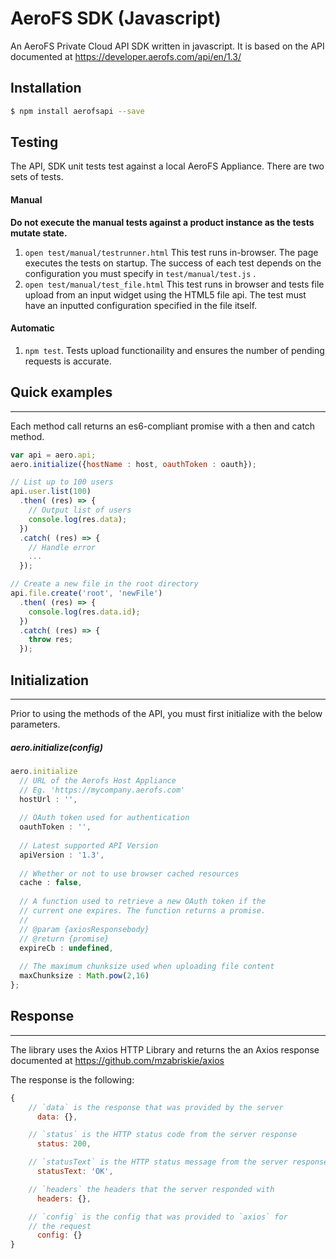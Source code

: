 # AeroFS SDK (Javascript)

An AeroFS Private Cloud API SDK written in javascript. It is based on the API
documented at https://developer.aerofs.com/api/en/1.3/

## Installation
```sh
$ npm install aerofsapi --save
```

## Testing

The API, SDK unit tests test against a local AeroFS Appliance. There are two
sets of tests.



#### Manual
**Do not execute the manual tests against a product instance as the tests mutate
state.**
1. `open test/manual/testrunner.html`
  This test runs in-browser. The page executes the tests on startup.
  The success of each test depends on the configuration you must specify in
  `test/manual/test.js` .
2. `open test/manual/test_file.html`
  This test runs in browser and tests file upload from an input widget using the
  HTML5 file api. The test must have an inputted configuration specified in the file itself. 

#### Automatic
1. `npm test`. Tests upload functionaility and ensures the number of pending requests is accurate. 

## Quick examples
--------------
Each method call returns an es6-compliant promise with a then and catch method.

```js
var api = aero.api;
aero.initialize({hostName : host, oauthToken : oauth});

// List up to 100 users
api.user.list(100)
  .then( (res) => {
    // Output list of users
    console.log(res.data);
  })
  .catch( (res) => {
    // Handle error
    ...
  });

// Create a new file in the root directory
api.file.create('root', 'newFile')
  .then( (res) => {
    console.log(res.data.id);
  })
  .catch( (res) => {
    throw res;
  });
```

## Initialization
-------------

Prior to using the methods of the API, you must first initialize with the below
parameters.

##### aero.initialize(config)

```js
aero.initialize
  // URL of the Aerofs Host Appliance
  // Eg. 'https://mycompany.aerofs.com'
  hostUrl : '',
  
  // OAuth token used for authentication
  oauthToken : '',
  
  // Latest supported API Version
  apiVersion : '1.3',
  
  // Whether or not to use browser cached resources
  cache : false,
  
  // A function used to retrieve a new OAuth token if the
  // current one expires. The function returns a promise.
  //
  // @param {axiosResponsebody}
  // @return {promise} 
  expireCb : undefined,
  
  // The maximum chunksize used when uploading file content
  maxChunksize : Math.pow(2,16)
};
```

## Response
-------------

The library uses the Axios HTTP Library and returns the an Axios response
documented at https://github.com/mzabriskie/axios

The response is the following:
```js
{
    // `data` is the response that was provided by the server
      data: {},

    // `status` is the HTTP status code from the server response
      status: 200,

    // `statusText` is the HTTP status message from the server response
      statusText: 'OK',

    // `headers` the headers that the server responded with
      headers: {},

    // `config` is the config that was provided to `axios` for
    // the request
      config: {}
}
```

